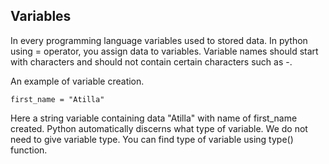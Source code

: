 ## Variables


In every programming language variables used to stored data.
In python using = operator, you assign data to variables.
Variable names should start with characters and should not contain certain characters such as -.

An example of variable creation.


	first_name = "Atilla"


Here a string variable containing data "Atilla" with name of first_name created.
Python automatically discerns what type of variable.
We do not need to give variable type.
You can find type of variable using type() function.


